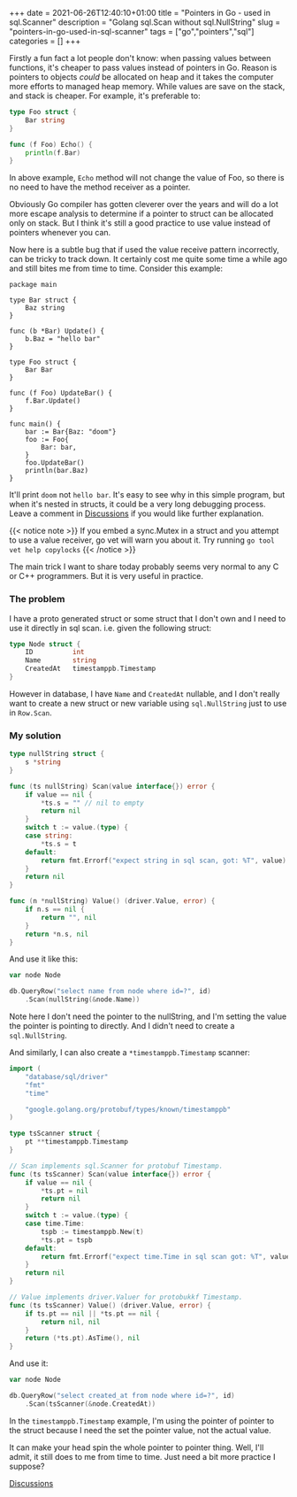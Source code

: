 +++ 
date = 2021-06-26T12:40:10+01:00
title = "Pointers in Go - used in sql.Scanner"
description = "Golang sql.Scan without sql.NullString"
slug = "pointers-in-go-used-in-sql-scanner" 
tags = ["go","pointers","sql"]
categories = []
+++

Firstly a fun fact a lot people don't know: when passing values between
functions, it's cheaper to pass values instead of pointers in Go. Reason is
pointers to objects _could_ be allocated on heap and it takes the computer more
efforts to managed heap memory. While values are save on the stack, and stack
is cheaper. For example, it's preferable to:

```go
type Foo struct {
	Bar string
}

func (f Foo) Echo() {
	println(f.Bar)
}
```

In above example, `Echo` method will not change the value of Foo, so there is
no need to have the method receiver as a pointer.

Obviously Go compiler has gotten cleverer over the years and will do a lot more
escape analysis to determine if a pointer to struct can be allocated only on
stack. But I think it's still a good practice to use value instead of pointers
whenever you can.

Now here is a subtle bug that if used the value receive pattern incorrectly,
can be tricky to track down. It certainly cost me quite some time a while ago
and still bites me from time to time. Consider this example:

```
package main

type Bar struct {
	Baz string
}

func (b *Bar) Update() {
	b.Baz = "hello bar"
}

type Foo struct {
	Bar Bar
}

func (f Foo) UpdateBar() {
	f.Bar.Update()
}

func main() {
	bar := Bar{Baz: "doom"}
	foo := Foo{
		Bar: bar,
	}
	foo.UpdateBar()
	println(bar.Baz)
}
```

It'll print `doom` not `hello bar`. It's easy to see why in this simple
program, but when it's nested in structs, it could be a very long debugging
process. Leave a comment in [Discussions](https://github.com/jackielii/jackieli.dev/discussions) if you would like further explanation.

{{< notice note >}}
If you embed a sync.Mutex in a struct and you attempt to use a value receiver,
go vet will warn you about it. Try running `go tool vet help copylocks`
{{< /notice >}}

The main trick I want to share today probably seems very normal to any C or C++
programmers. But it is very useful in practice.

### The problem

I have a proto generated struct or some struct that I don't own and I need to
use it directly in sql scan. i.e. given the following struct:

```go
type Node struct {
	ID 			int
	Name 		string
	CreatedAt 	timestamppb.Timestamp
}
```

However in database, I have `Name` and `CreatedAt` nullable, and I
don't really want to create a new struct or new variable using `sql.NullString`
just to use in `Row.Scan`.

### My solution

```go
type nullString struct {
	s *string
}

func (ts nullString) Scan(value interface{}) error {
	if value == nil {
		*ts.s = "" // nil to empty
		return nil
	}
	switch t := value.(type) {
	case string:
		*ts.s = t
	default:
		return fmt.Errorf("expect string in sql scan, got: %T", value)
	}
	return nil
}

func (n *nullString) Value() (driver.Value, error) {
	if n.s == nil {
		return "", nil
	}
	return *n.s, nil
}
```

And use it like this:

```go
var node Node

db.QueryRow("select name from node where id=?", id)
	.Scan(nullString(&node.Name))
```

Note here I don't need the pointer to the nullString, and I'm setting the value
the pointer is pointing to directly. And I didn't need to create a
`sql.NullString`.

And similarly, I can also create a `*timestamppb.Timestamp` scanner:

```go
import (
	"database/sql/driver"
	"fmt"
	"time"

	"google.golang.org/protobuf/types/known/timestamppb"
)

type tsScanner struct {
	pt **timestamppb.Timestamp
}

// Scan implements sql.Scanner for protobuf Timestamp.
func (ts tsScanner) Scan(value interface{}) error {
	if value == nil {
		*ts.pt = nil
		return nil
	}
	switch t := value.(type) {
	case time.Time:
		tspb := timestamppb.New(t)
		*ts.pt = tspb
	default:
		return fmt.Errorf("expect time.Time in sql scan got: %T", value)
	}
	return nil
}

// Value implements driver.Valuer for protobukkf Timestamp.
func (ts tsScanner) Value() (driver.Value, error) {
	if ts.pt == nil || *ts.pt == nil {
		return nil, nil
	}
	return (*ts.pt).AsTime(), nil
}
```

And use it:

```go
var node Node

db.QueryRow("select created_at from node where id=?", id)
	.Scan(tsScanner(&node.CreatedAt))
```

In the `timestamppb.Timestamp` example, I'm using the pointer of pointer to the
struct because I need the set the pointer value, not the actual value.

It can make your head spin the whole pointer to pointer thing. Well, I'll
admit, it still does to me from time to time. Just need a bit more practice I
suppose?

[Discussions](https://github.com/jackielii/jackieli.dev/discussions)
